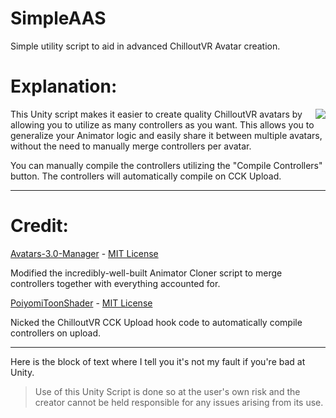 # SimpleAAS
 Simple utility script to aid in advanced ChilloutVR Avatar creation.

# Explanation:

<img align="right" src="https://user-images.githubusercontent.com/37721153/209266257-0e8e24ad-ea35-420d-bde9-eb774c34076d.png">

This Unity script makes it easier to create quality ChilloutVR avatars by allowing you to utilize as many controllers as you want. This allows you to generalize your Animator logic and easily share it between multiple avatars, without the need to manually merge controllers per avatar.

You can manually compile the controllers utilizing the "Compile Controllers" button. The controllers will automatically compile on CCK Upload.

------

# Credit:

[Avatars-3.0-Manager](https://github.com/VRLabs/Avatars-3.0-Manager) - [MIT License](https://github.com/VRLabs/Avatars-3.0-Manager/blob/main/LICENSE)

Modified the incredibly-well-built Animator Cloner script to merge controllers together with everything accounted for.

[PoiyomiToonShader](https://github.com/poiyomi/PoiyomiToonShader) - [MIT License](https://github.com/poiyomi/PoiyomiToonShader/blob/master/LICENSE)

Nicked the ChilloutVR CCK Upload hook code to automatically compile controllers on upload.

---

Here is the block of text where I tell you it's not my fault if you're bad at Unity.

> Use of this Unity Script is done so at the user's own risk and the creator cannot be held responsible for any issues arising from its use.
